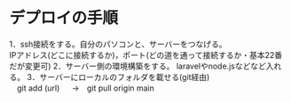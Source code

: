 # デプロイの手順

1．ssh接続をする。自分のパソコンと、サーバーをつなげる。  
IPアドレス(どこに接続するか)，ポート(どの道を通って接続するか・基本22番だが変更可)
2．サーバー側の環境構築をする。 
 laravelやnode.jsなどなど入れる。
3．サーバーにローカルのフォルダを載せる(git経由)  
　git add (url) 　 →　git pull origin main
